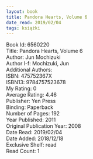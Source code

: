 ```yaml
---
layout: book
title: Pandora Hearts, Volume 6
date_read: 2019/02/04
tags: książki
---
```


Book Id: 6560220<br />
Title: Pandora Hearts, Volume 6<br />
Author: Jun Mochizuki<br />
Author l-f: Mochizuki, Jun<br />
Additional Authors: <br />
ISBN: 475752367X<br />
ISBN13: 9784757523678<br />
My Rating: 0<br />
Average Rating: 4.46<br />
Publisher: Yen Press<br />
Binding: Paperback<br />
Number of Pages: 192<br />
Year Published: 2011<br />
Original Publication Year: 2008<br />
Date Read: 2019/02/04<br />
Date Added: 2018/12/18<br />
Exclusive Shelf: read<br />
Read Count: 1<br />


